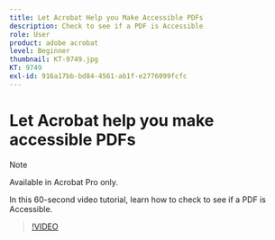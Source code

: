 ```yaml
---
title: Let Acrobat Help you Make Accessible PDFs
description: Check to see if a PDF is Accessible
role: User
product: adobe acrobat
level: Beginner
thumbnail: KT-9749.jpg
KT: 9749
exl-id: 916a17bb-bd84-4561-ab1f-e2776099fcfc
---
```

# Let Acrobat help you make accessible PDFs

>[!NOTE]
>
>Available in Acrobat Pro only.

In this 60-second video tutorial, learn how to check to see if a PDF is Accessible. 

>[!VIDEO](https://video.tv.adobe.com/v/340076?hidetitle=true)
